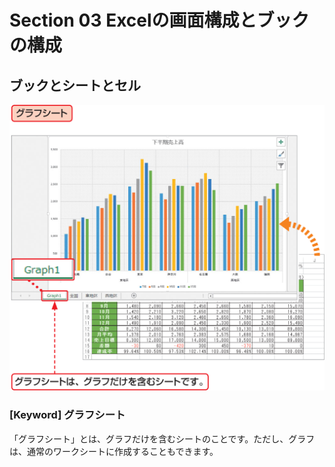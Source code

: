 # Section 03 Excelの画面構成とブックの構成

## ブックとシートとセル

![](002.png)

### [Keyword] グラフシート
「グラフシート」とは、グラフだけを含むシートのことです。ただし、グラフは、通常のワークシートに作成することもできます。
